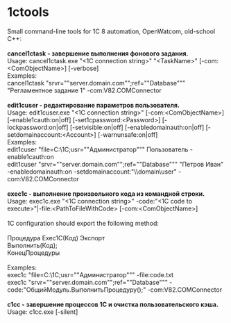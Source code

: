 # 1ctools
Small command-line tools for 1C 8 automation, OpenWatcom, old-school C++:
\
\
<b>cancel1ctask - завершение выполнения фонового задания.</b>\
Usage: cancel1ctask.exe "\<1C connection string\>" "\<TaskName\>" [-com:\<ComObjectName\>] [-verbose]\
Examples:\
cancel1ctask "srvr=""server.domain.com"";ref=""Database""" "Регламентное задание 1" -com:V82.COMConnector\
\
<b>edit1cuser - редактирование параметров пользователя.</b>\
Usage: edit1cuser.exe "\<1C connection string\>" <UserName> [-com:\<ComObjectName\>] [-enable1cauth:on|off] [-set1cpassword:\<Password\>] [-lockpassword:on|off] [-setvisible:on|off] [-enabledomainauth:on|off] [-setdomainaccount:\<Account\>] [-warnunsafe:on|off]\
Examples:\
edit1cuser "file=C:\1C;usr=""Администратор""" Пользователь -enable1cauth:on\
edit1cuser "srvr=""server.domain.com"";ref=""Database""" "Петров Иван" -enabledomainauth:on -setdomainaccount:"\\\\domain\user" -com:V82.COMConnector\
\
<b>exec1c - выполнение произвольного кода из командной строки.</b>\
Usage: exec1c.exe "\<1C connection string\>" -code:"\<1C code to execute\>"|-file:\<PathToFileWithCode\> [-com:\<ComObjectName\>]\
\
1C configuration should export the following method:\
\
Процедура Exec1C(Код) Экспорт\
        Выполнить(Код);\
КонецПроцедуры\
\
Examples:\
exec1c "file=C:\1C;usr=""Администратор""" -file:code.txt\
exec1c "srvr=""server.domain.com"";ref=""Database""" -code:"ОбщийМодуль.ВыполнитьПроцедуру();" -com:V82.COMConnector\
\
<b>c1cc - завершение процессов 1С и очистка пользовательского кэша.</b>\
Usage: c1cc.exe [-silent]
